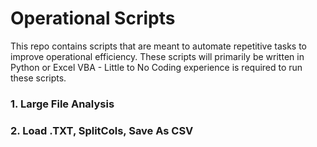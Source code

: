 # Operational Scripts

This repo contains scripts that are meant to automate repetitive tasks to improve operational efficiency. 
These scripts will primarily be written in Python or Excel VBA - Little to No Coding experience is required to run these scripts. 

### 1.   Large File Analysis

### 2.   Load .TXT, SplitCols, Save As CSV 
